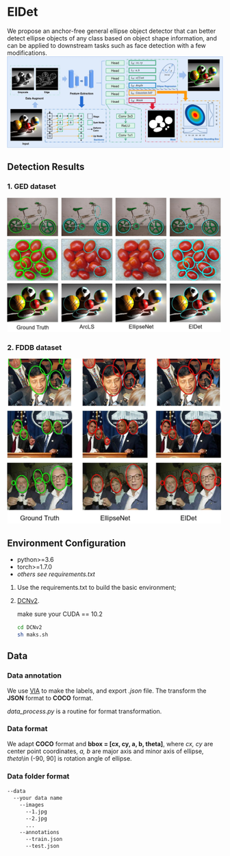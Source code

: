 # ElDet
We propose an anchor-free general ellipse object detector that can better detect ellipse objects of any class based on object shape information, and can be applied to downstream tasks such as face detection with a few modifications.
<img src="/imgs/overview.jpg" width=800>

## Detection Results
### 1. GED dataset
<img src="/imgs/GED.jpg" width=500>

### 2. FDDB dataset
<img src="/imgs/FDDB.jpg" width=500>

## Environment Configuration
- python>=3.6
- torch>=1.7.0
- *others see requirements.txt*

1. Use the requirements.txt to build the basic environment;
2. [DCNv2](https://github.com/jinfagang/DCNv2_latest.git).
  
    make sure your CUDA == 10.2
    ```bash
    cd DCNv2
    sh maks.sh
    ```
    

## Data
### Data annotation
We use [VIA](https://www.robots.ox.ac.uk/~vgg/software/via/) to make the labels, and export *.json* file. The transform the **JSON** format to **COCO** format. 

*data_process.py* is a routine for format transformation.

### Data format
We adapt **COCO** format and **bbox = [cx, cy, a, b, theta]**, where *cx, cy* are center point coordinates, *a, b* are major axis and minor axis of ellipse, *theta*\in (-90, 90] is rotation angle of ellipse.

### Data folder format
```
--data
  --your data name
    --images
      --1.jpg
      --2.jpg
      ...    
    --annotations
      --train.json
      --test.json
```
